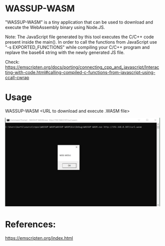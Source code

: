 # WASSUP-WASM
"WASSUP-WASM" is a tiny application that can be used to download and execute the WebAssembly binary using Node.JS.

Note:
The JavaScript file generated by this tool executes the C/C++ code present inside the main(). In order to call the functions from JavaScript use "-s EXPORTED_FUNCTIONS" while compiling your C/C++ program and replave the base64 string with the newly generated JS file.

Check: https://emscripten.org/docs/porting/connecting_cpp_and_javascript/Interacting-with-code.html#calling-compiled-c-functions-from-javascript-using-ccall-cwrap

# Usage

WASSUP-WASM <URL to download and execute .WASM file>

![Screenshot](WW.JPG)

# References:
https://emscripten.org/index.html
